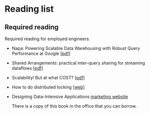 # Reading list

## Required reading

Required reading for employed engineers.

* Napa: Powering Scalable Data Warehousing with Robust Query Performance at Google
  [[pdf](http://www.vldb.org/pvldb/vol14/p2986-sankaranarayanan.pdf)]

* Shared Arrangements: practical inter-query sharing for streaming dataflows
  [[pdf](https://vldb.org/pvldb/vol13/p1793-mcsherry.pdf)]

* Scalability! But at what COST?
  [[pdf](https://www.usenix.org/system/files/conference/hotos15/hotos15-paper-mcsherry.pdf)]

* How to do distributed locking
  [[web](https://martin.kleppmann.com/2016/02/08/how-to-do-distributed-locking.html)]

* Designing Data-Intensive Applications [marketing website](https://dataintensive.net)

  There is a copy of this book in the office that you can borrow.
